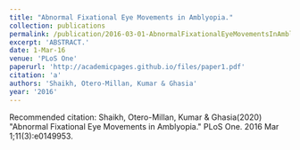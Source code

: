 ```yaml
---
title: "Abnormal Fixational Eye Movements in Amblyopia."
collection: publications
permalink: /publication/2016-03-01-AbnormalFixationalEyeMovementsInAmblyopia_
excerpt: 'ABSTRACT.'
date: 1-Mar-16
venue: 'PLoS One'
paperurl: 'http://academicpages.github.io/files/paper1.pdf'
citation: 'a'
authors: 'Shaikh, Otero-Millan, Kumar & Ghasia'
year: '2016'
---
```


Recommended citation: Shaikh, Otero-Millan, Kumar & Ghasia(2020) "Abnormal Fixational Eye Movements in Amblyopia." PLoS One. 2016 Mar 1;11(3):e0149953. 
